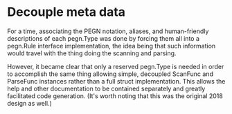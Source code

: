 # Decouple meta data

For a time, associating the PEGN notation, aliases, and human-friendly descriptions of each pegn.Type was done by forcing them all into a pegn.Rule interface implementation, the idea being that such information would travel with the thing doing the scanning and parsing.

However, it became clear that only a reserved pegn.Type is needed in order to accomplish the same thing allowing simple, decoupled ScanFunc and ParseFunc instances rather than a full struct implementation. This allows the help and other documentation to be contained separately and greatly facilitated code generation. (It's worth noting that this was the original 2018 design as well.)

